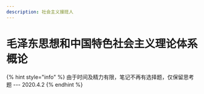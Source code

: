 ```yaml
---
description: 社会主义接班人
---
```


# 毛泽东思想和中国特色社会主义理论体系概论

{% hint style="info" %}
由于时间及精力有限，笔记不再有选择题，仅保留思考题   --- 2020.4.2
{% endhint %}



